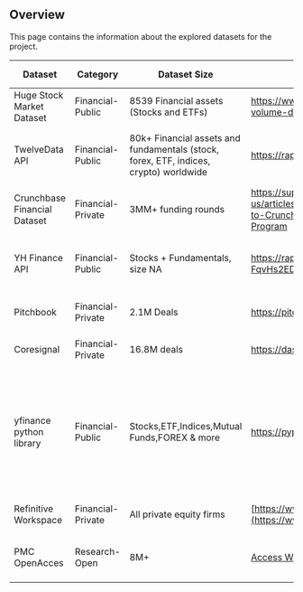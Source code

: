## Overview 
This page contains the information about the explored datasets for the project.

| Dataset  | Category | Dataset Size | URL | Dynamic/Static| Attributes | Access Details | Restrictions | Additional Notes |
| ------------- | ------------- | ------------- | ------------- | ------------- | ------------- | ------------- | ------------- | ------------- | 
| Huge Stock Market Dataset | Financial-Public | 8539 Financial assets (Stocks and ETFs) |  https://www.kaggle.com/datasets/borismarjanovic/price-volume-data-for-all-us-stocks-etfs |  Static  |  Date, Open, High, Low, Close, Volume, OpenInt |  Open-Free |  Only till 2017 |  - |
| TwelveData API | Financial-Public | 80k+ Financial assets and fundamentals (stock, forex, ETF, indices, crypto) worldwide | https://rapidapi.com/twelvedata/api/twelve-data1 | Dynamic | datetime, open, high, low, close, volume | Open-Freemium | 800 calls/day free | 79200 calls/day @ $29/mo, 350ms latency |
| Crunchbase Financial Dataset | Financial-Private | 3MM+ funding rounds | https://support.crunchbase.com/hc/en-us/articles/360041692693-How-to-Request-Access-to-Crunchbase-s-Academic-Research-Access-Program | Static | NA | Closed-Access Requested | - | - |
| YH Finance API | Financial-Public | Stocks + Fundamentals, size NA | https://rapidapi.com/belchiorarkad-FqvHs2EDOtP/api/yh-finance-complete/pricing | Dynamic | datetime, open, high, low, close, adjClose, volume | Open-Freemium | 100 calls/day free | 60000/month @ $29/mo, 300ms latency, no rate limiting* |
| Pitchbook | Financial-Private | 2.1M Deals | https://pitchbook.com/data | Dynamic | NA | Closed-Access Requested | Expensive (as per some quotes, $8k+) | - | 
| Coresignal | Financial-Private | 16.8M deals | https://dashboard.coresignal.com/pricing | Dynamic | Name, Last funding date, Last funding type, Last funding raised, Acquisition price | Closed-Freemium | 200 rows free | Expensive, $0.2/row |
| yfinance python library | Financial-Public | Stocks,ETF,Indices,Mutual Funds,FOREX & more | https://pypi.org/project/yfinance/ | Dynamic | Ndatetime, open, high, low, close, adjClose, volume,Operational data,Ownership,Fundamental Data(Finance Statement,Dividends etc.) | Open | No Restrictions(Cons-Unofficial Library) | Made 7,000 API calls to retrieve and saved data from January 2000 to September 10, 2023, using a ticker list sourced from Kaggle |
| Refinitive Workspace | Financial-Private | All private equity firms | [https://www.refinitiv.com/en](https://www.refinitiv.com/en) | Dynamic | Firm Type,Sector,No. of Deals,Fund Stage,Fund Range & lot more | Closed(Access via MSU) | Allows export upto 100000 rows at a time | Abundant amount of Data   |
| PMC OpenAcces | Research-Open | 8M+ | [Access Website](https://www.ncbi.nlm.nih.gov/pmc/tools/textmining/) | Dynamic (updated daily) | Key,ETag,Article Citation,AccessionID,Last Updated,PMID,License,Retracted | Open-Free | Articles with Copyrights are not available | Access is available using AWS, FTP service | 

